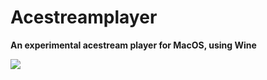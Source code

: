 # Acestreamplayer

**An experimental acestream player for MacOS, using Wine**

![](https://files.teunstrik.com/screenshot-acestreamplayer.png) 
